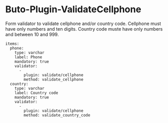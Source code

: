 # Buto-Plugin-ValidateCellphone
Form validator to validate cellphone and/or country code.
Cellphone must have only numbers and ten digits.
Country code muste have only numbers and between 10 and 999.
```
items:
  phone:
    type: varchar
    label: Phone
    mandatory: true
    validator:
      -
        plugin: validate/cellphone
        method: validate_cellphone
  country:
    type: varchar
    label: Country code
    mandatory: true
    validator:
      -
        plugin: validate/cellphone
        method: validate_country_code
```
